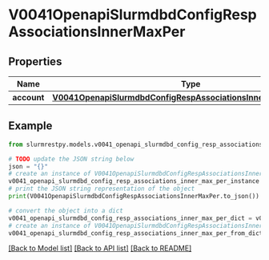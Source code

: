 # V0041OpenapiSlurmdbdConfigRespAssociationsInnerMaxPer


## Properties

Name | Type | Description | Notes
------------ | ------------- | ------------- | -------------
**account** | [**V0041OpenapiSlurmdbdConfigRespAssociationsInnerMaxPerAccount**](V0041OpenapiSlurmdbdConfigRespAssociationsInnerMaxPerAccount.md) |  | [optional]

## Example

```python
from slurmrestpy.models.v0041_openapi_slurmdbd_config_resp_associations_inner_max_per import V0041OpenapiSlurmdbdConfigRespAssociationsInnerMaxPer

# TODO update the JSON string below
json = "{}"
# create an instance of V0041OpenapiSlurmdbdConfigRespAssociationsInnerMaxPer from a JSON string
v0041_openapi_slurmdbd_config_resp_associations_inner_max_per_instance = V0041OpenapiSlurmdbdConfigRespAssociationsInnerMaxPer.from_json(json)
# print the JSON string representation of the object
print(V0041OpenapiSlurmdbdConfigRespAssociationsInnerMaxPer.to_json())

# convert the object into a dict
v0041_openapi_slurmdbd_config_resp_associations_inner_max_per_dict = v0041_openapi_slurmdbd_config_resp_associations_inner_max_per_instance.to_dict()
# create an instance of V0041OpenapiSlurmdbdConfigRespAssociationsInnerMaxPer from a dict
v0041_openapi_slurmdbd_config_resp_associations_inner_max_per_from_dict = V0041OpenapiSlurmdbdConfigRespAssociationsInnerMaxPer.from_dict(v0041_openapi_slurmdbd_config_resp_associations_inner_max_per_dict)
```
[[Back to Model list]](../README.md#documentation-for-models) [[Back to API list]](../README.md#documentation-for-api-endpoints) [[Back to README]](../README.md)


